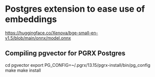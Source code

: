 # Postgres extension to ease use of embeddings

https://huggingface.co/Xenova/bge-small-en-v1.5/blob/main/onnx/model.onnx


## Compiling pgvector for PGRX Postgres

cd pgvector
export PG_CONFIG=~/.pgrx/13.15/pgrx-install/bin/pg_config
make
make install


